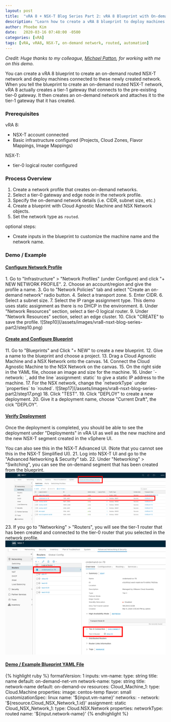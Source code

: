 ```yaml
---
layout: post
title:  "vRA 8 + NSX-T Blog Series Part 2: vRA 8 Blueprint with On-demand Routed NSX-T Networks"
description: "Learn how to create a vRA 8 blueprint to deploy machines on routed NSX-T networks created on-demand."
author: Phoebe Kim
date:   2020-03-16 07:48:00 -0500
categories: [vRA]
tags: [vRA, vRA8, NSX-T, on-demand network, routed, automation]
---
```


<i>Credit: Huge thanks to my colleague, [Michael Patton][mpatton-link], for working with me on this demo.</i> 


You can create a vRA 8 blueprint to create an on-demand routed NSX-T network and deploy machines connected to these newly created network. When you tell the blueprint to create an on-demand routed NSX-T network, vRA 8 actually creates a tier-1 gateway that connects to the pre-existing tier-0 gateway. It then creates an on-demand network and attaches it to the tier-1 gateway that it has created.


### Prerequisites
vRA 8:
* NSX-T account connected
* Basic infrastructure configured (Projects, Cloud Zones, Flavor Mappings, Image Mappings)

NSX-T:
* tier-0 logical router configured


### Process Overview
1. Create a network profile that creates on-demand networks. 
2. Select a tier-0 gateway and edge node in the network profile.
3. Specify the on-demand network details (i.e. CIDR, subnet size, etc.)
4. Create a blueprint with Cloud Agnostic Machine and NSX Network objects.
5. Set the network type as `routed`. 

optional steps:
* Create inputs in the blueprint to customize the machine name and the network name.


### Demo / Example

<h4><u>Configure Network Profile</u></h4>
1. Go to "Infrastructure" > "Network Profiles" (under Configure) and click "+ NEW NETWORK PROFILE".
2. Choose an account/region and give the profile a name.
3. Go to "Network Policies" tab and select "Create an on-demand network" radio button. 
4. Select a transport zone. 
5. Enter CIDR.
6. Select a subnet size.
7. Select the IP range assignment type. This demo uses static assignment as there is no DHCP in the environment. 
8. Under "Network Resources" section, select a tier-0 logical router.
9. Under "Network Resources" section, select an edge cluster. 
10. Click "CREATE" to save the profile. 
![Step10](/assets/images/vra8-nsxt-blog-series-part2/step10.png)

<h4><u>Create and Configure Blueprint</u></h4>
11. Go to "Blueprints" and Click "+ NEW" to create a new blueprint.
12. Give a name to the blueprint and choose a project.
13. Drag a Cloud Agnostic Machine and a NSX Network onto the canvas. 
14. Connect the Cloud Agnostic Machine to the NSX Network on the canvas. 
15. On the right side in the YAML file, choose an image and size for the machine. 
16. Under `- network: `, add the line `assignment: static` to give a static IP address to the machine.
17. For the NSX network, change the `networkType` under `properties` to `routed`.
![Step17](/assets/images/vra8-nsxt-blog-series-part2/step17.png)
18. Click "TEST".
19. Click "DEPLOY" to create a new deployment.
20. Give it a deployment name, choose "Current Draft", the cick "DEPLOY".

<h4><u>Verify Deployment</u></h4>
Once the deployment is completed, you should be able to see the deployment under "Deployments" in vRA UI as well as the new machine and the new NSX-T segment created in the vSphere UI.

You can also see this in the NSX-T Advanced UI. (Note that you cannot see this in the NSX-T Simplified UI).
21. Log into NSX-T UI and go to the "Advanced Networking & Security" tab.
22. Under "Networking" > "Switching", you can see the on-demand segment that has been created from the blueprint.
![Step22](/assets/images/vra8-nsxt-blog-series-part2/step22.png)
23. If you go to "Networking" > "Routers", you will see the tier-1 router that has been created and connected to the tier-0 router that you selected in the network profile.
![Step23](/assets/images/vra8-nsxt-blog-series-part2/step23.png)

<h4><u>Demo / Example Blueprint YAML File</u></h4>
{% highlight ruby %}
formatVersion: 1
inputs:
  vm-name:
    type: string
    title: name
    default: on-demand-net-vm
  network-name:
    type: string
    title: network-name
    default: on-demand-ov
resources:
  Cloud_Machine_1:
    type: Cloud.Machine
    properties:
      image: centos-temp
      flavor: small
      customizationSpec: linux
      name: '${input.vm-name}'
      networks:
        - network: '${resource.Cloud_NSX_Network_1.id}'
          assignment: static
  Cloud_NSX_Network_1:
    type: Cloud.NSX.Network
    properties:
      networkType: routed
      name: '${input.network-name}'
{% endhighlight %}


[mpatton-link]: https://www.linkedin.com/in/pattonmichael/
